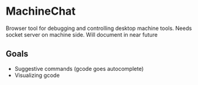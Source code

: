 # MachineChat

Browser tool for debugging and controlling desktop machine tools.
Needs socket server on machine side. Will document in near future

## Goals

- Suggestive commands (gcode goes autocomplete)
- Visualizing gcode
